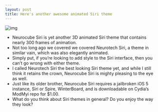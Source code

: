 ```yaml
---
layout: post
title: Here's another awesome animated Siri theme
---
```

![img](http://media.idownloadblog.com/wp-content/uploads/2012/02/Neurocube-Siri-Screenshot.jpg)
* Neurocube Siri is yet another 3D animated Siri theme that contains nearly 300 frames of animation.
* Not too long ago we covered we covered Neurotech Siri, a theme in similar vain, which was also elegantly animated.
* Simply put, if you’re looking to add style to the Siri interface, then you can’t go wrong with either theme.
* I called Neurotech Siri the best looking Siri theme yet, and while I still think it retains the crown, Neurocube Siri is mighty pleasing to the eye as well.
* Just like its older brother, Neurocube Siri requires a jailbroken iOS 5 instance, Siri or Spire, WinterBoard, and is downloadable on Cydia’s ModMyi repo for $1.00.
* What do you think about Siri themes in general? Do you enjoy the way they look?

